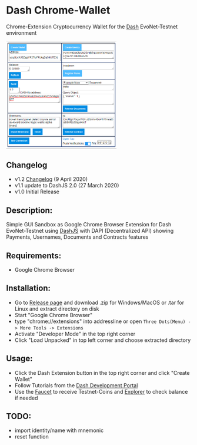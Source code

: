 # Dash Chrome-Wallet
Chrome-Extension Cryptocurrency Wallet for the [Dash](https://www.dash.org) EvoNet-Testnet environment

<img src="https://raw.githubusercontent.com/readme55/Dash-Chrome-Wallet/master/chrome-wallet.PNG" width="300" />

## Changelog
- v1.2 [Changelog](https://github.com/readme55/Dash-Chrome-Wallet/releases/tag/DashChromeWallet-v1.2) (9 April 2020)
- v1.1 update to DashJS 2.0 (27 March 2020)
- v1.0 Initial Release

## Description:
Simple GUI Sandbox as Google Chrome Browser Extension for Dash EvoNet-Testnet using [DashJS](https://github.com/dashevo/DashJS) with DAPI (Decentralized API) showing Payments, Usernames, Documents and Contracts features

## Requirements:
- Google Chrome Browser

## Installation:
- Go to [Release page](https://github.com/readme55/Dash-Chrome-Wallet/releases/tag/DashChromeWallet-v1.2) and download .zip for Windows/MacOS or .tar for Linux and extract directory on disk
- Start "Google Chrome Browser"
- type "chrome://extensions" into addressline or open `Three Dots(Menu) -> More Tools -> Extensions`
- Activate "Developer Mode" in the top right corner
- Click "Load Unpacked" in top left corner and choose extracted directory

## Usage:
- Click the Dash Extension button in the top right corner and click "Create Wallet"
- Follow Tutorials from the [Dash Development Portal](https://dashplatform.readme.io/docs/tutorial-create-and-fund-a-wallet)
- Use the [Faucet](http://devnet-evonet-28309188.us-west-2.elb.amazonaws.com/) to receive Testnet-Coins and [Explorer](http://devnet-evonet-28309188.us-west-2.elb.amazonaws.com:3001/insight/) to check balance if needed

## TODO:
- import identity/name with mnemonic
- reset function



